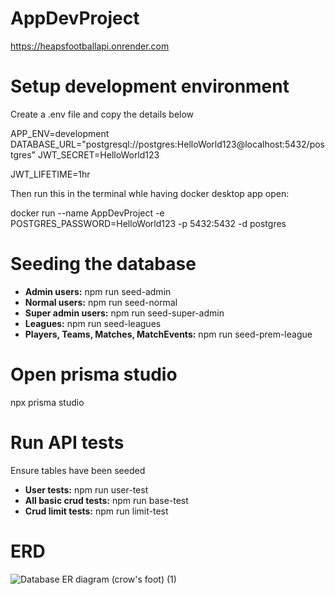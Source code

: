 # AppDevProject
https://heapsfootballapi.onrender.com
# Setup development environment
Create a .env file and copy the details below 

APP_ENV=development
DATABASE_URL="postgresql://postgres:HelloWorld123@localhost:5432/postgres"
JWT_SECRET=HelloWorld123

JWT_LIFETIME=1hr

Then run this in the terminal whle having docker desktop app open:

docker run --name AppDevProject -e POSTGRES_PASSWORD=HelloWorld123 -p 5432:5432 -d postgres
# Seeding the database
* **Admin users:** npm run seed-admin
* **Normal users:** npm run seed-normal
* **Super admin users:** npm run seed-super-admin
* **Leagues:** npm run seed-leagues
* **Players, Teams, Matches, MatchEvents:** npm run seed-prem-league
# Open prisma studio
npx prisma studio
# Run API tests
Ensure tables have been seeded
* **User tests:** npm run user-test
* **All basic crud tests:** npm run base-test
* **Crud limit tests:** npm run limit-test

# ERD
![Database ER diagram (crow's foot) (1)](https://github.com/user-attachments/assets/c2012c78-9382-4132-9cad-b511fc81d6f6)



